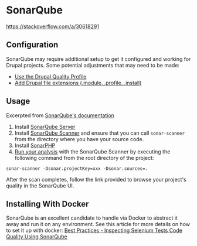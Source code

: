 # SonarQube

https://stackoverflow.com/a/30618291

## Configuration

SonarQube may require additional setup to get it configured and working for Drupal projects. Some potential adjustments that may need to be made:

* [Use the Drupal Quality Profile](https://docs.sonarqube.org/pages/viewpage.action?pageId=1441864)
* [Add Drupal file extensions (.module, .profile, .install)](https://stackoverflow.com/a/30618291)

## Usage

Excerpted from [SonarQube's documentation](https://docs.sonarqube.org/pages/viewpage.action?pageId=1441864)

1. Install [SonarQube Server](https://docs.sonarqube.org/display/SONAR/Setup+and+Upgrade)
2. Install [SonarQube Scanner](https://docs.sonarqube.org/display/SCAN/Analyzing+with+SonarQube+Scanner) and ensure that you can call `sonar-scanner` from the directory where you have your source code.
3. Install [SonarPHP](https://docs.sonarqube.org/display/SONAR/Installing+a+Plugin)
4. [Run your analysis](https://docs.sonarqube.org/display/SCAN/Analyzing+with+SonarQube+Scanner) with the SonarQube Scanner by executing the following command from the root directory of the project:

```
sonar-scanner -Dsonar.projectKey=xxx -Dsonar.sources=.
```

After the scan completes, follow the link provided to browse your project's quality in the SonarQube UI.

## Installing With Docker

SonarQube is an excellent candidate to handle via Docker to abstract it away and run it on any environment. See this article for more details on how to set it up with docker: [Best Practices - Inspecting Selenium Tests Code Quality Using SonarQube](https://www.vinsguru.com/best-practices-sonarqube-for-selenium/)